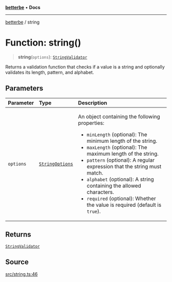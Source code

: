 [**betterbe**](../README.md) • **Docs**

---

[betterbe](../README.md) / string

# Function: string()

> **string**(`options`): [`StringValidator`](../interfaces/StringValidator.md)

Returns a validation function that checks if a value is a string and
optionally validates its length, pattern, and alphabet.

## Parameters

| Parameter | Type                                                | Description                                                                                                                                                                                                                                                                                                                                                                                                                                    |
| :-------- | :-------------------------------------------------- | :--------------------------------------------------------------------------------------------------------------------------------------------------------------------------------------------------------------------------------------------------------------------------------------------------------------------------------------------------------------------------------------------------------------------------------------------- |
| `options` | [`StringOptions`](../type-aliases/StringOptions.md) | <p>An object containing the following properties:</p><ul><li>`minLength` (optional): The minimum length of the string.</li><li>`maxLength` (optional): The maximum length of the string.</li><li>`pattern` (optional): A regular expression that the string must match.</li><li>`alphabet` (optional): A string containing the allowed characters.</li><li>`required` (optional): Whether the value is required (default is `true`).</li></ul> |

## Returns

[`StringValidator`](../interfaces/StringValidator.md)

## Source

[src/string.ts:46](https://github.com/ericvera/betterbe/blob/main/src/string.ts#L46)
